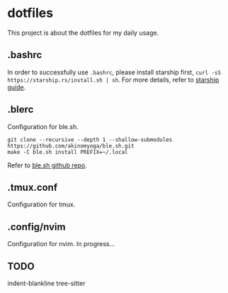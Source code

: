 # dotfiles

This project is about the dotfiles for my daily usage.

## .bashrc
In order to successfully use `.bashrc`, please install starship first, `curl -sS https://starship.rs/install.sh | sh`. For more details, refer to [starship guide](https://starship.rs/guide/).

## .blerc
Configuration for ble.sh.
```
git clone --recursive --depth 1 --shallow-submodules https://github.com/akinomyoga/ble.sh.git
make -C ble.sh install PREFIX=~/.local
```
Refer to [ble.sh github repo](https://github.com/akinomyoga/ble.sh).

## .tmux.conf
Configuration for tmux.

## .config/nvim
Configuration for nvim. In progress...

## TODO
indent-blankline
tree-sitter
